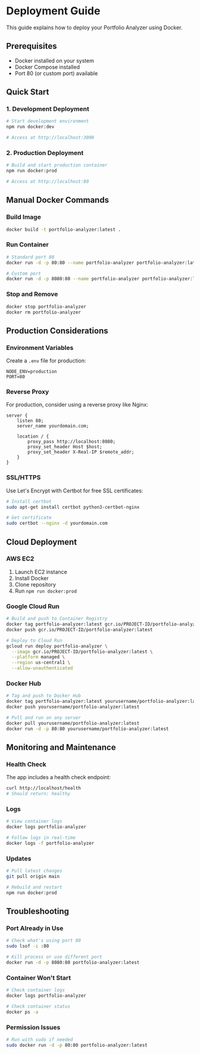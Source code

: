 # Deployment Guide

This guide explains how to deploy your Portfolio Analyzer using Docker.

## Prerequisites

- Docker installed on your system
- Docker Compose installed
- Port 80 (or custom port) available

## Quick Start

### 1. Development Deployment

```bash
# Start development environment
npm run docker:dev

# Access at http://localhost:3000
```

### 2. Production Deployment

```bash
# Build and start production container
npm run docker:prod

# Access at http://localhost:80
```

## Manual Docker Commands

### Build Image
```bash
docker build -t portfolio-analyzer:latest .
```

### Run Container
```bash
# Standard port 80
docker run -d -p 80:80 --name portfolio-analyzer portfolio-analyzer:latest

# Custom port
docker run -d -p 8080:80 --name portfolio-analyzer portfolio-analyzer:latest
```

### Stop and Remove
```bash
docker stop portfolio-analyzer
docker rm portfolio-analyzer
```

## Production Considerations

### Environment Variables
Create a `.env` file for production:
```env
NODE_ENV=production
PORT=80
```

### Reverse Proxy
For production, consider using a reverse proxy like Nginx:

```nginx
server {
    listen 80;
    server_name yourdomain.com;
    
    location / {
        proxy_pass http://localhost:8080;
        proxy_set_header Host $host;
        proxy_set_header X-Real-IP $remote_addr;
    }
}
```

### SSL/HTTPS
Use Let's Encrypt with Certbot for free SSL certificates:

```bash
# Install certbot
sudo apt-get install certbot python3-certbot-nginx

# Get certificate
sudo certbot --nginx -d yourdomain.com
```

## Cloud Deployment

### AWS EC2
1. Launch EC2 instance
2. Install Docker
3. Clone repository
4. Run `npm run docker:prod`

### Google Cloud Run
```bash
# Build and push to Container Registry
docker tag portfolio-analyzer:latest gcr.io/PROJECT-ID/portfolio-analyzer:latest
docker push gcr.io/PROJECT-ID/portfolio-analyzer:latest

# Deploy to Cloud Run
gcloud run deploy portfolio-analyzer \
  --image gcr.io/PROJECT-ID/portfolio-analyzer:latest \
  --platform managed \
  --region us-central1 \
  --allow-unauthenticated
```

### Docker Hub
```bash
# Tag and push to Docker Hub
docker tag portfolio-analyzer:latest yourusername/portfolio-analyzer:latest
docker push yourusername/portfolio-analyzer:latest

# Pull and run on any server
docker pull yourusername/portfolio-analyzer:latest
docker run -d -p 80:80 yourusername/portfolio-analyzer:latest
```

## Monitoring and Maintenance

### Health Check
The app includes a health check endpoint:
```bash
curl http://localhost/health
# Should return: healthy
```

### Logs
```bash
# View container logs
docker logs portfolio-analyzer

# Follow logs in real-time
docker logs -f portfolio-analyzer
```

### Updates
```bash
# Pull latest changes
git pull origin main

# Rebuild and restart
npm run docker:prod
```

## Troubleshooting

### Port Already in Use
```bash
# Check what's using port 80
sudo lsof -i :80

# Kill process or use different port
docker run -d -p 8080:80 portfolio-analyzer:latest
```

### Container Won't Start
```bash
# Check container logs
docker logs portfolio-analyzer

# Check container status
docker ps -a
```

### Permission Issues
```bash
# Run with sudo if needed
sudo docker run -d -p 80:80 portfolio-analyzer:latest
```
